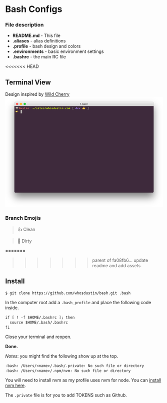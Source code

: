 # Bash Configs

### File description
- __README.md__ - This file
- __.aliases__ - alias definitions
- __.profile__ - bash design and colors
- __.environments__ - basic environment settings
- __.bashrc__ - the main RC file

<<<<<<< HEAD

## Terminal View
Design inspired by [Wild Cherry](https://github.com/mashaal/wild-cherry)
![Terminal](img/terminal.png)

### Branch  Emojis
> 👍 Clean

> 💩 Dirty

=======
>>>>>>> parent of fa08fb6... update readme and add assets
## Install
``` shell
$ git clone https://github.com/whosdustin/bash.git .bash
```
In the computer root add a `.bash_profile` and place the following code inside.
```
if [ ! -f $HOME/.bashrc ]; then
  source $HOME/.bash/.bashrc
fi
```

Close your terminal and reopen. 

**Done.**

_Notes_: you might find the following show up at the top.
```
-bash: /Users/<name>/.bash/.private: No such file or directory
-bash: /Users/<name>/.npm/nvm: No such file or directory
```
You will need to install nvm as my profile uses nvm for node. You can [install nvm here](https://github.com/creationix/nvm#install-script).

The `.private` file is for you to add TOKENS such as Github.

